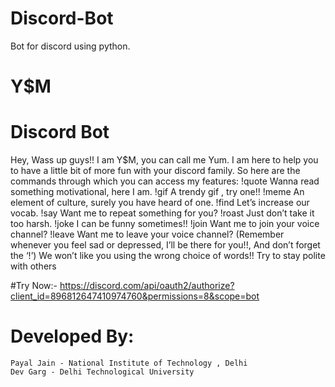 # Discord-Bot
Bot for discord using python.

# Y$M
# Discord Bot
Hey, Wass up guys!! I am Y$M, you can call me Yum. I am here to help you to have a little bit of more fun with your discord family. So here are the commands through which you can access my features:
!quote
Wanna read something motivational, here I am.
!gif <type>
A trendy gif , try one!!
!meme
An element of culture, surely you have heard of one.
!find <word>
Let’s increase our vocab.
!say <message>
Want me to repeat something for you?
!roast
Just don’t take it too harsh.
!joke
I can be funny sometimes!!
!join
Want me to join your voice channel?
!leave
Want me to leave your voice channel?
(Remember whenever you feel sad or depressed, I’ll be there for you!!, And don’t forget the ‘!’)
We won’t like you using the wrong choice of words!!
Try to stay polite with others

#Try Now:-
    https://discord.com/api/oauth2/authorize?client_id=896812647410974760&permissions=8&scope=bot
    
    
# Developed By:
    Payal Jain - National Institute of Technology , Delhi
    Dev Garg - Delhi Technological University
